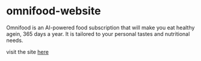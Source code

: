 # omnifood-website

Omnifood is an AI-powered food subscription that will make you eat healthy agein, 365 days a year. It is tailored to your personal tastes and nutritional needs.

visit the site [here](https://omnifood-541.netlify.app/)
